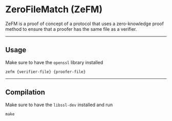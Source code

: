 # ZeroFileMatch (ZeFM)

ZeFM is a proof of concept of a protocol that uses a zero-knowledge proof method to ensure that a proofer has the same file as a verifier.

---

## Usage

Make sure to have the `openssl` library installed

```
zefm {verifier-file} {proofer-file}
```

---

## Compilation

Make sure to have the `libssl-dev` installed and run 
```
make
```

